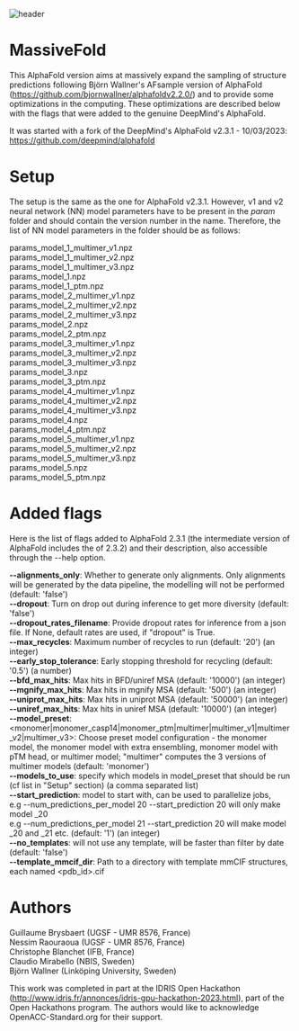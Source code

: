 ![header](imgs/header.jpg)

# MassiveFold

This AlphaFold version aims at massively expand the sampling of structure predictions following Björn Wallner's AFsample 
version of AlphaFold (https://github.com/bjornwallner/alphafoldv2.2.0/)
and to provide some optimizations in the computing.
These optimizations are described below with the flags that were added to the genuine DeepMind's AlphaFold.

It was started with a fork of the DeepMind's AlphaFold v2.3.1 - 10/03/2023: https://github.com/deepmind/alphafold

# Setup
The setup is the same as the one for AlphaFold v2.3.1. However, v1 and v2 neural network (NN) model parameters have to be present in the
*param* folder and should contain the version number in the name. Therefore, the list of NN 
model parameters in the folder should be as follows:

params_model_1_multimer_v1.npz  
params_model_1_multimer_v2.npz  
params_model_1_multimer_v3.npz  
params_model_1.npz  
params_model_1_ptm.npz  
params_model_2_multimer_v1.npz  
params_model_2_multimer_v2.npz  
params_model_2_multimer_v3.npz  
params_model_2.npz  
params_model_2_ptm.npz  
params_model_3_multimer_v1.npz  
params_model_3_multimer_v2.npz  
params_model_3_multimer_v3.npz  
params_model_3.npz  
params_model_3_ptm.npz  
params_model_4_multimer_v1.npz  
params_model_4_multimer_v2.npz  
params_model_4_multimer_v3.npz  
params_model_4.npz  
params_model_4_ptm.npz  
params_model_5_multimer_v1.npz  
params_model_5_multimer_v2.npz  
params_model_5_multimer_v3.npz  
params_model_5.npz  
params_model_5_ptm.npz  

# Added flags
Here is the list of flags added to AlphaFold 2.3.1 (the intermediate version of AlphaFold includes the of 2.3.2) and their description, also accessible through the --help
option.

  **--alignments_only**: Whether to generate only alignments. Only alignments will be generated by the data pipeline, the modelling will not be performed
    (default: 'false')  
  **--dropout**: Turn on drop out during inference to get more diversity
    (default: 'false')  
  **--dropout_rates_filename**: Provide dropout rates for inference from a json file.
  If None, default rates are used, if "dropout" is True.  
  **--max_recycles**: Maximum number of recycles to run
    (default: '20')
    (an integer)  
  **--early_stop_tolerance**: Early stopping threshold for recycling
    (default: '0.5')
    (a number)  
  **--bfd_max_hits**: Max hits in BFD/uniref MSA
    (default: '10000')
    (an integer)  
  **--mgnify_max_hits**: Max hits in mgnify MSA
    (default: '500')
    (an integer)  
 **--uniprot_max_hits**: Max hits in uniprot MSA
    (default: '50000')
    (an integer)  
  **--uniref_max_hits**: Max hits in uniref MSA
    (default: '10000')
    (an integer)  
  **--model_preset**: <monomer|monomer_casp14|monomer_ptm|multimer|multimer_v1|multimer_v2|multimer_v3>: Choose preset model configuration - the monomer model, the monomer model with extra ensembling, monomer model with pTM head, or
    multimer model; "multimer" computes the 3 versions of multimer models
    (default: 'monomer')  
  **--models_to_use**: specify which models in model_preset that should be run (cf list in "Setup" section)
    (a comma separated list)  
  **--start_prediction**: model to start with, can be used to parallelize jobs,  
  e.g --num_predictions_per_model 20 --start_prediction 20 will only make model _20  
  e.g --num_predictions_per_model 21 --start_prediction 20 will make model _20 and _21 etc.
    (default: '1')
    (an integer)  
  **--no_templates**: will not use any template, will be faster than filter by date
    (default: 'false')  
  **--template_mmcif_dir**: Path to a directory with template mmCIF structures, each named <pdb_id>.cif  

# Authors
Guillaume Brysbaert (UGSF - UMR 8576, France)  
Nessim Raouraoua (UGSF - UMR 8576, France)  
Christophe Blanchet (IFB, France)  
Claudio Mirabello (NBIS, Sweden)  
Björn Wallner (Linköping University, Sweden)  

This work was completed in part at the IDRIS Open Hackathon (http://www.idris.fr/annonces/idris-gpu-hackathon-2023.html), part of the Open Hackathons program. The authors would like to acknowledge OpenACC-Standard.org for their support.